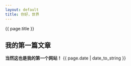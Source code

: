 ```yaml
---
layout: default
title: 你好，世界
---
```

{{ page.title }}

## 我的第一篇文章
**当然这也是我的第一个网站！**
{{ page.date | date_to_string }}
